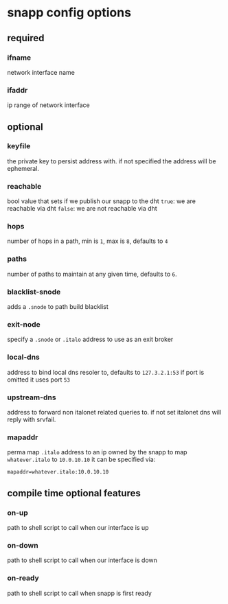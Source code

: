
# snapp config options

## required

### ifname
network interface name 
### ifaddr
ip range of network interface

## optional

### keyfile
the private key to persist address with.
if not specified the address will be ephemeral.
### reachable
bool value that sets if we publish our snapp to the dht
`true`: we are reachable via dht
`false`: we are not reachable via dht
### hops
number of hops in a path, min is `1`, max is `8`, defaults to `4`
### paths
number of paths to maintain at any given time, defaults to `6`.
### blacklist-snode
adds a `.snode` to path build blacklist
### exit-node
specify a `.snode` or `.italo` address to use as an exit broker
### local-dns
address to bind local dns resoler to, defaults to `127.3.2.1:53`
if port is omitted it uses port `53`
### upstream-dns
address to forward non italonet related queries to. if not set italonet dns will reply with srvfail.
### mapaddr
perma map `.italo` address to an ip owned by the snapp
to map `whatever.italo` to `10.0.10.10` it can be specified via:
```
mapaddr=whatever.italo:10.0.10.10
```

## compile time optional features

### on-up
path to shell script to call when our interface is up
### on-down
path to shell script to call when our interface is down
### on-ready
path to shell script to call when snapp is first ready
